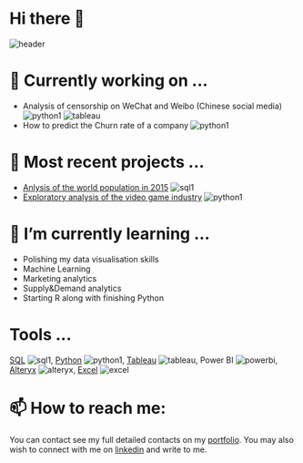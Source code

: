 # Hi there 👋

![header](https://loicchamplong.com/wp-content/uploads/2020/09/githeader.png)

# 🚧 Currently working on ... 

- Analysis of censorship on WeChat and Weibo (Chinese social media) ![python1](https://loicchamplong.com/wp-content/uploads/2020/09/python.png) ![tableau](https://loicchamplong.com/wp-content/uploads/2020/09/Tableau-software-logo-e1502871850906-2.png)
- How to predict the Churn rate of a company ![python1](https://loicchamplong.com/wp-content/uploads/2020/09/python.png) 

# 🔭 Most recent projects ...

- [Anlysis of the world population in 2015](https://github.com/LoicChamplong/Data-Analysis-SQL/tree/master/Analysis_of_the_2015_World_population) ![sql1](https://loicchamplong.com/wp-content/uploads/2020/09/SQL.png)
- [Exploratory analysis of the video game industry](https://github.com/LoicChamplong/Data-Analysis-Python/tree/master/Exploratory%20analysis%20of%20the%20video%20game%20industry) ![python1](https://loicchamplong.com/wp-content/uploads/2020/09/python.png)

# 🌱 I’m currently learning ...

- Polishing my data visualisation skills
- Machine Learning 
- Marketing analytics 
- Supply&Demand analytics 
- Starting R along with finishing Python 

# Tools ...

[SQL](https://github.com/LoicChamplong/Data-Analysis-SQL) ![sql1](https://loicchamplong.com/wp-content/uploads/2020/09/SQL.png),
[Python](https://github.com/LoicChamplong/Data-Analysis-Python) ![python1](https://loicchamplong.com/wp-content/uploads/2020/09/python.png),
[Tableau](https://loicchamplong.com/data-visualization) ![tableau](https://loicchamplong.com/wp-content/uploads/2020/09/Tableau-software-logo-e1502871850906-2.png),
Power BI ![powerbi](https://loicchamplong.com/wp-content/uploads/2020/09/powerbi.png),
[Alteryx](https://github.com/LoicChamplong/Predictive-Analytics-For-Business/tree/master/Alteryx) ![alteryx](https://loicchamplong.com/wp-content/uploads/2020/09/alteryx.png),
[Excel](https://github.com/LoicChamplong/Buiness-Analytics) ![excel](https://loicchamplong.com/wp-content/uploads/2020/09/2000px-Microsoft_Excel_Logo.svg_.png)

# 📫 How to reach me:

You can contact see my full detailed contacts on my [portfolio](https://loicchamplong.com). You may also wish to connect with me on [linkedin](https://www.linkedin.com/in/loicchamplong/?locale=en_US) and write to me.
